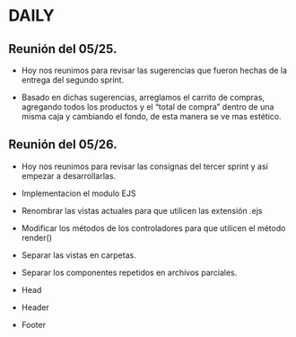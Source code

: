 # DAILY

## Reunión del 05/25.

- Hoy nos reunimos para revisar las sugerencias que fueron hechas de la entrega del segundo sprint.

- Basado en dichas sugerencias, arreglamos el carrito de compras, agregando todos los productos y el “total de compra” dentro de una misma caja y cambiando el fondo, de esta manera se ve mas estético.

## Reunión del 05/26.

- Hoy nos reunimos para revisar las consignas del tercer sprint y así empezar a desarrollarlas.

- Implementacion el modulo EJS
- Renombrar las vistas actuales para que utilicen las extensión .ejs
- Modificar los métodos de los controladores para que utilicen el método render()
- Separar las vistas en carpetas.
- Separar los componentes repetidos en archivos parciales.
- Head
- Header
- Footer
